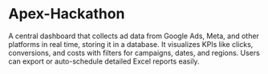 # Apex-Hackathon
A central dashboard that collects ad data from Google Ads, Meta, and other platforms in real time, storing it in a database. It visualizes KPIs like clicks, conversions, and costs with filters for campaigns, dates, and regions. Users can export or auto-schedule detailed Excel reports easily.
